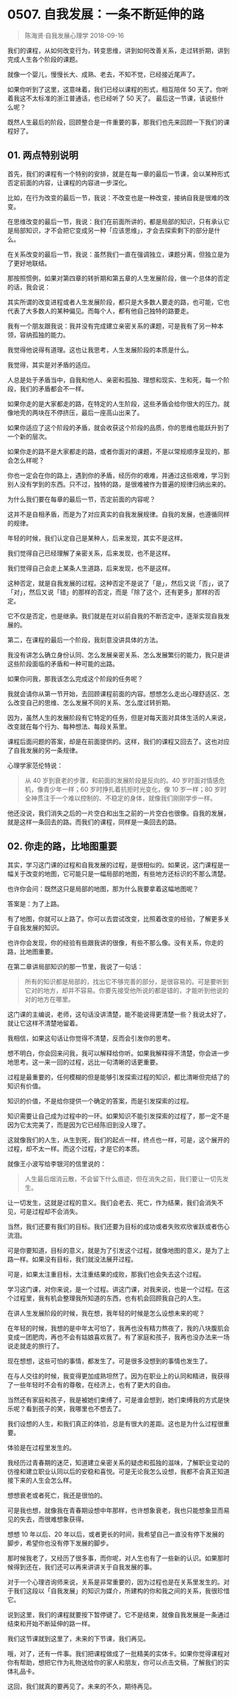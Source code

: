 # 0507. 自我发展：一条不断延伸的路
> 陈海贤·自我发展心理学
2018-09-16

我们的课程，从如何改变行为，转变思维，讲到如何改善关系，走过转折期，讲到完成人生各个阶段的课题。

就像一个婴儿，慢慢长大、成熟、老去，不知不觉，已经接近尾声了。

如果你听到了这里，这意味着，我们已经以课程的形式，相互陪伴 50 天了。你听着我这不太标准的浙江普通话，也已经听了 50 天了。
最后这一节课，该说些什么呢？

既然人生最后的阶段，回顾整合是一件重要的事，那我们也先来回顾一下我们的课程好了。

## 01. 两点特别说明

首先，我们的课程有一个特别的安排，就是在每一章的最后一节课，会以某种形式否定前面的内容，让课程的内容进一步深化。

比如，在行为改变的最后一节，我说：不改变也是一种改变，接纳自我是很难的改变。

在思维改变的最后一节，我说：我们在前面所讲的，都是局部的知识，只有承认它是局部知识，才不会把它变成另一种「应该思维」，才会去探索剩下的部分是什么。

在关系改变的最后一节，我说：虽然我们一直在强调独立，课题分离，但独立是为了更好地联结。

那按照惯例，如果对第四章的转折期和第五章的人生发展阶段，做一个总体的否定的话，我会说：

其实所谓的改变进程或者人生发展阶段，都只是大多数人要走的路，也可能，它也代表了大多数人的某种偏见。而每个人，都有他自己独特的路要走。

我有一个朋友跟我说：我并没有完成建立亲密关系的课题，可是我有了另一种本领，容纳孤独的能力。

我觉得他说得有道理。这也让我思考，人生发展阶段的本质是什么。

我觉得，其实是对矛盾的适应。

人总是处于矛盾当中，自我和他人、亲密和孤独、理想和现实、生和死，每一个阶段，我们的矛盾都会不一样。

如果你走的是大家都走的路，在特定的人生阶段，这些矛盾会给你很大的压力。就像地壳的两块在不停挤压，最后一座高山出来了。

如果你适应了这个阶段的矛盾，就会收获这个阶段的品质，你的思维也能跃升到了一个新的层次。

如果你走的路不是大家都走的路，或者你面对的课题，不是以常规顺序呈现的，那会怎么样呢？

你也一定会在你的路上，遇到你的矛盾，经历你的艰难，并通过这些艰难，学习到别人没有学到的东西。只不过，独特的路，是很难被作为普遍的规律归纳出来的。

为什么我们要在每章的最后一节，否定前面的内容呢？

这并不是自相矛盾，而是为了对应真实的自我发展规律。自我的发展，也遵循同样的规律。

年轻的时候，我们认定自己是某种人，后来发现，其实不是这样。

我们觉得自己已经理解了亲密关系，后来发现，也不是这样。

我们觉得自己会走上某条人生道路，后来发现，也不是这样。

这种否定，就是自我发展的过程。这种否定不是说了「是」，然后又说「否」，说了「对」，然后又说「错」的那样的否定，而是「除了这个，还有更多」那样的否定。

它不仅是否定，也是继承。我们就是在对以前自我的不断否定中，逐渐实现自我发展的。

第二，在课程的最后一个阶段，我刻意没讲具体的方法。

我没有讲怎么确立身份认同、怎么发展亲密关系、怎么发展繁衍的能力，我只是讲这些阶段面临的矛盾和一种可能的出路。

如果你问我，那我该怎么完成这个阶段的任务呢？

我就会请你从第一节开始，去回顾课程前面的内容。想想怎么走出心理舒适区、怎么改变自己的思维、怎么发展不同的关系、怎么度过转折期。

因为，虽然人生的发展阶段有它特定的任务，但是对每天面对具体生活的人来说，改变就在每个行为、每种想法、每段关系里。

课程后面问题的答案，却是在前面提供的。这样，我们的课程又回去了。这也对应了自我发展的另一条规律。

心理学家范伦特说：

> 从 40 岁到衰老的步骤，和前面的发展阶段是反向的。40 岁时面对情感危机，像青少年一样；60 岁时挣扎着抗拒时光变化，像 10 岁一样；80 岁时全神贯注于一个难以控制的、不稳定的身体，就像我们刚刚学步一样。

他还没说，我们消失之后的一片空白和出生之前的一片空白也很像。自我的发展，就是这样一条回去的路。而我们的课程，同样是一条回去的路。

## 02. 你走的路，比地图重要

其实，学习这门课的过程和自我发展的过程，是很相似的。如果说，这门课程是一幅关于改变的地图，它可能只是一幅局部的地图，有些地方还标识的不那么清楚。

也许你会问：既然这只是局部的地图，那为什么我要拿着这幅地图呢？

答案是：为了上路。

有了地图，你就可以上路了。你可以去尝试改变，比照着改变的经验，了解更多关于自我发展的知识。

也许你会发现，你的经验有些跟我讲的很像，有些不那么像。没有关系，你走的路，比地图重要。

在第二章讲局部知识的那一节里，我说了一句话：

> 所有的知识都是局部的，找出它不够完善的部分，是很容易的。可是要听到它对的地方，却并不容易。你要先接受他所说的都是错的，才能听到他说的对的地方在哪里。

这门课的主编说，老师，这句话没讲清楚，能不能说得更清楚一些？我说太好了，就让它这样不清楚地留着。

我相信，如果这句话让你觉得不清楚，反而会引发你的思考。

想不明白，你会回来问我，我可以解释给你听。如果我解释得不清楚，你会进一步地思考。这一来一回的过程，远比一句清晰的话更重要。

过程是最重要的，任何模糊的但是能够引发探索过程的知识，都比清晰但完结了的知识有价值。

知识的价值，不是给你提供一个确定的答案，而是引发探索的过程。

知识需要让自己成为过程中的一环。如果知识不能引发探索的过程了，那一定不是因为它太完美了，而是因为它已经陈旧到没人理了。

这就像我们的人生，从生到死，我们的起点一样，终点也一样，可是，这个展开的过程，却不太一样。而这个过程，才是它的本质。

就像王小波写给李银河的信里说的：

> 人生最后烟消云散，不会留下什么痕迹，但在消失之前，我们要让一切先发生。

让一切发生，这就是过程的意义。我们会老去、死亡，作为结果，我们会消失不见，可是过程却不会消失。

当然，我们还要有我们的目标。我们还要为目标的成功或者失败欢欣雀跃或者伤心流泪。

可是你要知道，目标的意义，就是为了引发这个过程，就像地图的意义，是为了上路一样。如果没有目标，我们就没法展开过程。

可是，如果太注重目标，太注重结果的成败，那我们也会失去这个过程。

学习这门课，对你来说，是一个过程。讲这门课，对我来说，也是一个过程。在这个过程里，我有机会整理我所知道的东西，也有机会回顾我自己的人生。

在讲人生发展阶段的时候，我在想，我年轻的时候是怎么设想未来的呢？

在年轻的时候，我想的是中年太可怕了，我再也没有精力熬夜了，我的八块腹肌会变成一团肥肉，再也不会有姑娘喜欢我了。有了家庭和孩子，我再也没办法来一场说走就走的旅行了。

现在想想，这些可怕的事情，都发生了。可是很多没想到的事情也发生了。

在与人交往的时候，我变得更加成熟坦然了。因为在职业上的认同和精进，我获得了一些年轻时不会有的尊敬，在经济上，也有了更大的自由。

当然还有家庭和孩子，我是被她们束缚了，可是谁会想到，她们束缚我的方式是快乐呢？看到孩子的笑，我哪里也不想去了。

我们设想的人生，和我们真正的体验，总是有很大的差距。这也是为什么过程很重要。

体验是在过程里发生的。

我经历过青春期的迷茫，知道建立亲密关系的疑虑和孤独的滋味，了解职业变动的彷徨和建立职业认同以后的安稳和喜悦。可是无论我怎么设想，我都不会真正知道接下来的人生会怎么样。

想想衰老或者死亡，我还是很怕的。

可是我也想，就像我在青春期设想中年那样，也许想象衰老，我也只能想象显而易见的失去，而很难想象获得。

想想 10 年以后、20 年以后，或者更长的时间，我希望自己一直没有停下发展的脚步，希望你也没有停下发展的脚步。

那时候我老了，又经历了很多事，而你呢，对人生也有了一些新的认识。如果那时候得到还在，我们还可以再来讲讲关于自我发展的事。

对于一个心理咨询师来说，关系是非常重要的，因为过程也是在关系里发生的。对于我们这段以「自我发展」的知识为媒介，所建构的你和我之间的关系，我很珍惜它。

说到这里，我们的课程就要按下暂停键了。它不是结束，就像自我发展是一条通过结束和开始不断延伸的路一样。

我们这节课就到这里了，未来的下节课，我们再见。

哦，对了，还有一件事。我们把课程做成了一批精美的实体卡。如果你觉得课程对你有帮助，想把它作为礼物送给你的家人和朋友，你可以点击文稿，了解我们的实体礼品卡。

这回，我们就真的要再见了。未来的不久，期待再见。


